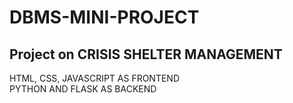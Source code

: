 # DBMS-MINI-PROJECT
## Project on CRISIS SHELTER MANAGEMENT 

HTML, CSS, JAVASCRIPT AS FRONTEND <br>
PYTHON AND FLASK AS BACKEND
